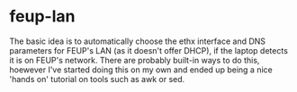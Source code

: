 feup-lan
========

The basic idea is to automatically choose the ethx interface and DNS parameters for FEUP's LAN (as it doesn't offer DHCP), if the laptop detects it is on FEUP's network. There are probably built-in ways to do this, hoewever I've started doing this on my own and ended up being a nice 'hands on' tutorial on tools such as awk or sed.
